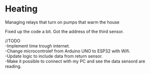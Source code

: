 # Heating
Managing relays that turn on pumps that warm the house

Fixed up the code a bit. Got the address of the third sensor.

//TODO<br>
-Implement time trough internet.<br>
-Change microcontrolef from Arduino UNO to ESP32 with Wifi.<br>
-Update logic to include data from return sensor.<br>
-Make it possible to connect with my PC and see the data sensord are reading.
